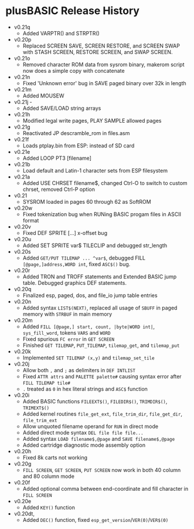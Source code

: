 # plusBASIC Release History
 - v0.21q
   - Added VARPTR() and STRPTR()
 - v0.20p 
   - Replaced SCREEN SAVE, SCREEN RESTORE, and SCREEN SWAP with STASH SCREEN, RESTORE SCREEN, and SWAP SCREEN.
 - v0.21o 
   - Removed character ROM data from sysrom binary, makerom script now does a simple copy with concatenate
 - v0.21n 
   - Fixed 'Unknown error' bug in SAVE paged binary over 32k in length
 - v0.21m 
   - Added MOUSEW 
 - v0.21j - 
   - Added SAVE/LOAD string arrays
 - v0.21h 
   - Modified legal write pages, PLAY SAMPLE allowed pages 
 - v0.21g 
   - Reactivated JP descramble_rom in files.asm
 - v0.21f 
   - Loads ptplay.bin from ESP: instead of SD card
 - v0.21e 
   - Added LOOP PT3 [filename]
 - v0.21b 
   - Load default and Latin-1 character sets from ESP filesystem
 - v0.21a 
   - Added USE CHRSET filename$, changed Ctrl-O to switch to custom chrset, removed Ctrl-P option
 - v0.21  
   - SYSROM loaded in pages 60 through 62 as SoftROM
 - v0.20w 
   - Fixed tokenization bug when RUNing BASIC progam files in ASCII format
 - v0.20v 
   - Fixed DEF SPRITE [...] x-offset bug
 - v0.20u 
   - Added SET SPRITE var$ TILECLIP and debugged str_length
 - v0.20s
   - Added `GET/PUT TILEMAP ... ^var$`, debugged FILL `[@page,]address,WORD int`, fixed `ASC$()` bug.
 - v0.20r
    - Added TRON and TROFF statements and Extended BASIC jump table. Debugged graphics DEF statements.
 - v0.20q 
    - Finalized esp, paged, dos, and file_io jump table entries
 - v0.20n 
    - Added syntax `LIST$(NEXT)`, replaced all usage of `SBUFF` in paged memory with `STRBUF` in main memory
 - v0.20m
   - Added `FILL [@page,] start, count, |byte|WORD int|`,  `sys_fill_word`, tokens `VARS` and `WORD`
   - Fixed spurious `FC error` in `GET SCREEN`
   - Finished `GET TILEMAP`, `PUT_TILEMAP`, `tilemap_get`, and `tilemap_put`
 - v0.20k
   - Implemented `SET TILEMAP (x,y)` and `tilemap_set_tile`
 - v0.20j 
   - Allow both `,` and `;` as delimiters in `DEF INTLIST`
   - Fixed `ATTR attrs` and `PALETTE palette#` causing syntax error after `FILL TILEMAP tile#`
   - `.` treated as `0` in hex literal strings and `ASC$` function
 - v0.20i
   - Added BASIC functions `FILEEXT$()`, `FILEDIR$()`, `TRIMDIR$()`, `TRIMEXT$()`
   - Added kernel routines `file_get_ext`, `file_trim_dir`, `file_get_dir`, `file_trim_ext`
   - Allow unquoted filename operand for `RUN` in direct mode
   - Added direct mode syntax `DEL file file file...`
   - Added syntax `LOAD filename$,@page` and `SAVE filename$,@page`
   - Added cartridge diagnostic mode assembly option
 - v0.20h
   - Fixed 8k carts not working
 - v0.20g 
   - `FILL SCREEN`, `GET SCREEN`, `PUT SCREEN` now work in both 40 column and 80 column mode
 - v0.20f 
   - Added optional comma between end-coordinate and fill character in `FILL SCREEN`
 - v0.20e 
   - Added `KEY()` function
 - v0.20dt,
   - Added `DEC()` function, fixed `esp_get_version`/`VER(0)`/`VER$(0)`

